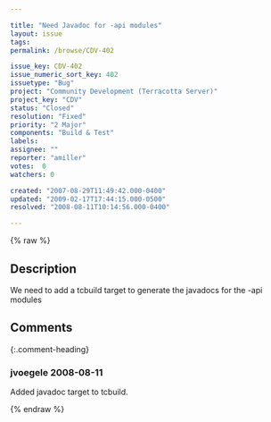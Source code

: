 ```yaml
---

title: "Need Javadoc for -api modules"
layout: issue
tags: 
permalink: /browse/CDV-402

issue_key: CDV-402
issue_numeric_sort_key: 402
issuetype: "Bug"
project: "Community Development (Terracotta Server)"
project_key: "CDV"
status: "Closed"
resolution: "Fixed"
priority: "2 Major"
components: "Build & Test"
labels: 
assignee: ""
reporter: "amiller"
votes:  0
watchers: 0

created: "2007-08-29T11:49:42.000-0400"
updated: "2009-02-17T17:44:15.000-0500"
resolved: "2008-08-11T10:14:56.000-0400"

---
```




{% raw %}



## Description

<div markdown="1" class="description">

We need to add a tcbuild target to generate the javadocs for the -api modules

</div>

## Comments


{:.comment-heading}
### **jvoegele** <span class="date">2008-08-11</span>

<div markdown="1" class="comment">

Added javadoc target to tcbuild.

</div>



{% endraw %}
